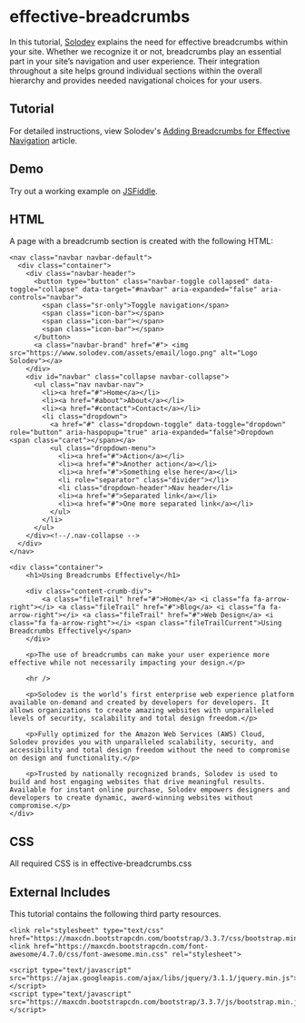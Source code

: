 # effective-breadcrumbs
In this tutorial, [Solodev](https://www.solodev.com/) explains the need for effective breadcrumbs within your site. Whether we recognize it or not, breadcrumbs play an essential part in your site’s navigation and user experience. Their integration throughout a site helps ground individual sections within the overall hierarchy and provides needed navigational choices for your users. 

## Tutorial

For detailed instructions, view Solodev's [Adding Breadcrumbs for Effective Navigation](https://www.solodev.com/blog/web-design/adding-breadcrumbs-for-effective-navigation.stml) article.

## Demo

Try out a working example on [JSFiddle](https://jsfiddle.net/solodev/fy1xfnzd/).

## HTML

A page with a breadcrumb section is created with the following HTML:

```
<nav class="navbar navbar-default">
  <div class="container">
	<div class="navbar-header">
	  <button type="button" class="navbar-toggle collapsed" data-toggle="collapse" data-target="#navbar" aria-expanded="false" aria-controls="navbar">
		<span class="sr-only">Toggle navigation</span>
		<span class="icon-bar"></span>
		<span class="icon-bar"></span>
		<span class="icon-bar"></span>
	  </button>
	  <a class="navbar-brand" href="#"> <img src="https://www.solodev.com/assets/email/logo.png" alt="Logo Solodev"></a>
	</div>
	<div id="navbar" class="collapse navbar-collapse">
	  <ul class="nav navbar-nav">
		<li><a href="#">Home</a></li>
		<li><a href="#about">About</a></li>
		<li><a href="#contact">Contact</a></li>
		<li class="dropdown">
		  <a href="#" class="dropdown-toggle" data-toggle="dropdown" role="button" aria-haspopup="true" aria-expanded="false">Dropdown <span class="caret"></span></a>
		  <ul class="dropdown-menu">
			<li><a href="#">Action</a></li>
			<li><a href="#">Another action</a></li>
			<li><a href="#">Something else here</a></li>
			<li role="separator" class="divider"></li>
			<li class="dropdown-header">Nav header</li>
			<li><a href="#">Separated link</a></li>
			<li><a href="#">One more separated link</a></li>
		  </ul>
		</li>
	  </ul>
	</div><!--/.nav-collapse -->
  </div>
</nav>

<div class="container">
	<h1>Using Breadcrumbs Effectively</h1>
	
	<div class="content-crumb-div">
		<a class="fileTrail" href="#">Home</a> <i class="fa fa-arrow-right"></i> <a class="fileTrail" href="#">Blog</a> <i class="fa fa-arrow-right"></i> <a class="fileTrail" href="#">Web Design</a> <i class="fa fa-arrow-right"></i> <span class="fileTrailCurrent">Using Breadcrumbs Effectively</span>
	</div>
	
	<p>The use of breadcrumbs can make your user experience more effective while not necessarily impacting your design.</p>
	
	<hr />

	<p>Solodev is the world’s first enterprise web experience platform available on-demand and created by developers for developers. It allows organizations to create amazing websites with unparalleled levels of security, scalability and total design freedom.</p>

	<p>Fully optimized for the Amazon Web Services (AWS) Cloud, Solodev provides you with unparalleled scalability, security, and accessibility and total design freedom without the need to compromise on design and functionality.</p>

	<p>Trusted by nationally recognized brands, Solodev is used to build and host engaging websites that drive meaningful results. Available for instant online purchase, Solodev empowers designers and developers to create dynamic, award-winning websites without compromise.</p>
</div>
```

## CSS

All required CSS is in effective-breadcrumbs.css


## External Includes

This tutorial contains the following third party resources.

```
<link rel="stylesheet" type="text/css" href="https://maxcdn.bootstrapcdn.com/bootstrap/3.3.7/css/bootstrap.min.css">
<link href="https://maxcdn.bootstrapcdn.com/font-awesome/4.7.0/css/font-awesome.min.css" rel="stylesheet">

<script type="text/javascript" src="https://ajax.googleapis.com/ajax/libs/jquery/3.1.1/jquery.min.js"></script>
<script type="text/javascript" src="https://maxcdn.bootstrapcdn.com/bootstrap/3.3.7/js/bootstrap.min.js"></script>
```

